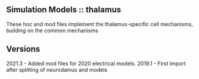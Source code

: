 Simulation Models :: thalamus
------------------------------

These hoc and mod files implement the thalamus-specific cell mechanisms,
building on the common mechanisms


Versions
--------

2021.3 - Added mod files for 2020 electrical models.
2019.1 - First import after splitting of neurodamus and models

